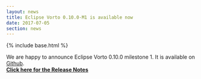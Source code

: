 ```yaml
---
layout: news
title: Eclipse Vorto 0.10.0-M1 is available now
date: 2017-07-05
section: news
---
```


{% include base.html %}

We are happy to announce Eclipse Vorto 0.10.0 milestone 1. It is available on <a href="https://github.com/eclipse/vorto" target="_blank">Github</a>.<br>
<a href="{{base}}/documentation/appendix/releasenotes/0.10.0-M1.html" target="_blank"><b>Click here for the Release Notes</b></a>
<br>

